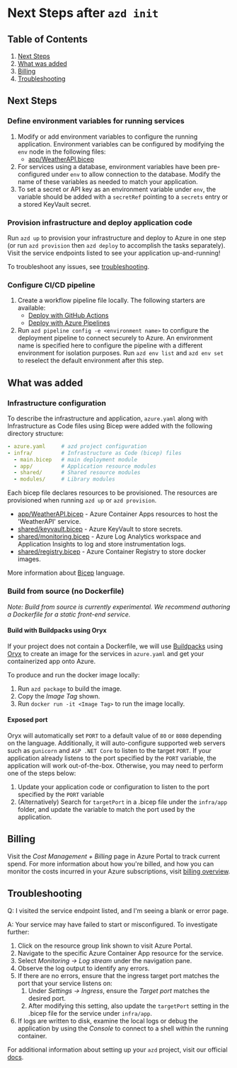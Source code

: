 # Next Steps after `azd init`

## Table of Contents

1. [Next Steps](#next-steps)
2. [What was added](#what-was-added)
3. [Billing](#billing)
4. [Troubleshooting](#troubleshooting)

## Next Steps

### Define environment variables for running services

1. Modify or add environment variables to configure the running application. Environment variables can be configured by modifying the `env` node in the following files:
    - [app/WeatherAPI.bicep](./infra/app/WeatherAPI.bicep)
2. For services using a database, environment variables have been pre-configured under `env` to allow connection to the database. Modify the name of these variables as needed to match your application.
3. To set a secret or API key as an environment variable under `env`, the variable should be added with a `secretRef` pointing to a `secrets` entry or a stored KeyVault secret.

### Provision infrastructure and deploy application code

Run `azd up` to provision your infrastructure and deploy to Azure in one step (or run `azd provision` then `azd deploy` to accomplish the tasks separately). Visit the service endpoints listed to see your application up-and-running!

To troubleshoot any issues, see [troubleshooting](#troubleshooting).

### Configure CI/CD pipeline

1. Create a workflow pipeline file locally. The following starters are available:
   - [Deploy with GitHub Actions](https://github.com/Azure-Samples/azd-starter-bicep/blob/main/.github/workflows/azure-dev.yml)
   - [Deploy with Azure Pipelines](https://github.com/Azure-Samples/azd-starter-bicep/blob/main/.azdo/pipelines/azure-dev.yml)
2. Run `azd pipeline config -e <environment name>` to configure the deployment pipeline to connect securely to Azure. An environment name is specified here to configure the pipeline with a different environment for isolation purposes. Run `azd env list` and `azd env set` to reselect the default environment after this step.

## What was added

### Infrastructure configuration

To describe the infrastructure and application, `azure.yaml` along with Infrastructure as Code files using Bicep were added with the following directory structure:

```yaml
- azure.yaml     # azd project configuration
- infra/         # Infrastructure as Code (bicep) files
  - main.bicep   # main deployment module
  - app/         # Application resource modules
  - shared/      # Shared resource modules
  - modules/     # Library modules
```

Each bicep file declares resources to be provisioned. The resources are provisioned when running `azd up` or `azd provision`.

- [app/WeatherAPI.bicep](./infra/app/WeatherAPI.bicep) - Azure Container Apps resources to host the 'WeatherAPI' service.
- [shared/keyvault.bicep](./infra/shared/keyvault.bicep) - Azure KeyVault to store secrets.
- [shared/monitoring.bicep](./infra/shared/monitoring.bicep) - Azure Log Analytics workspace and Application Insights to log and store instrumentation logs.
- [shared/registry.bicep](./infra/shared/registry.bicep) - Azure Container Registry to store docker images.

More information about [Bicep](https://aka.ms/bicep) language.

### Build from source (no Dockerfile)

*Note: Build from source is currently experimental. We recommend authoring a Dockerfile for a static front-end service.*

#### Build with Buildpacks using Oryx

If your project does not contain a Dockerfile, we will use [Buildpacks](https://buildpacks.io/) using [Oryx](https://github.com/microsoft/Oryx/blob/main/doc/README.md) to create an image for the services in `azure.yaml` and get your containerized app onto Azure.

To produce and run the docker image locally:

1. Run `azd package` to build the image.
2. Copy the *Image Tag* shown.
3. Run `docker run -it <Image Tag>` to run the image locally.

#### Exposed port

Oryx will automatically set `PORT` to a default value of `80` or `8080` depending on the language. Additionally, it will auto-configure supported web servers such as `gunicorn` and `ASP .NET Core` to listen to the target `PORT`. If your application already listens to the port specified by the `PORT` variable, the application will work out-of-the-box. Otherwise, you may need to perform one of the steps below:

1. Update your application code or configuration to listen to the port specified by the `PORT` variable
1. (Alternatively) Search for `targetPort` in a .bicep file under the `infra/app` folder, and update the variable to match the port used by the application.

## Billing

Visit the *Cost Management + Billing* page in Azure Portal to track current spend. For more information about how you're billed, and how you can monitor the costs incurred in your Azure subscriptions, visit [billing overview](https://learn.microsoft.com/en-us/azure/developer/intro/azure-developer-billing).

## Troubleshooting

Q: I visited the service endpoint listed, and I'm seeing a blank or error page.

A: Your service may have failed to start or misconfigured. To investigate further:

1. Click on the resource group link shown to visit Azure Portal.
2. Navigate to the specific Azure Container App resource for the service.
3. Select *Monitoring -> Log stream* under the navigation pane.
4. Observe the log output to identify any errors.
5. If there are no errors, ensure that the ingress target port matches the port that your service listens on:
    1. Under *Settings -> Ingress*, ensure the *Target port* matches the desired port.
    2. After modifying this setting, also update the `targetPort` setting in the .bicep file for the service under `infra/app`.
6. If logs are written to disk, examine the local logs or debug the application by using the *Console* to connect to a shell within the running container.

For additional information about setting up your `azd` project, visit our official [docs](https://learn.microsoft.com/en-us/azure/developer/azure-developer-cli/make-azd-compatible?pivots=azd-convert).
